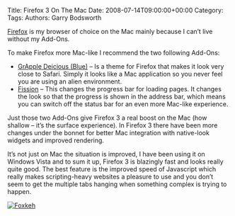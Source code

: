 Title: Firefox 3 On The Mac
Date: 2008-07-14T09:00:00+00:00
Category: 
Tags: 
Authors: Garry Bodsworth

[Firefox][1] is my browser of choice on the Mac mainly because I can&#8217;t live without my Add-Ons.

To make Firefox more Mac-like I recommend the two following Add-Ons:

*   [GrApple Deicious (Blue)][2] &#8211; Is a theme for Firefox that makes it look very close to Safari. Simply it looks like a Mac application so you never feel you are using an alien environment.
*   [Fission][3] &#8211; This changes the progress bar for loading pages. It changes the look so that the progress is shown in the address bar, which means you can switch off the status bar for an even more Mac-like experience.

Just those two Add-Ons give Firefox 3 a real boost on the Mac (how shallow &#8211; it&#8217;s the surface experience). In Firefox 3 there have been more changes under the bonnet for better Mac integration with native-look widgets and improved rendering.

It&#8217;s not just on Mac the situation is improved, I have been using it on Windows Vista and to sum it up, Firefox 3 is blazingly fast and looks really quite good. The best feature is the improved speed of Javascript which really makes scripting-heavy websites a pleasure to use and you don&#8217;t seem to get the multiple tabs hanging when something complex is trying to happen.

[<img border="0" alt="Foxkeh" title="Foxkeh" src="http://images.spreadfirefox.com/affiliates/Buttons/firefox3/foxkeh-fx3-180x60.png" />][4]

 [1]: http://getfirefox.com
 [2]: http://www.takebacktheweb.org/
 [3]: https://addons.mozilla.org/en-US/firefox/addon/1951
 [4]: http://www.spreadfirefox.com/node&id=0&t=321